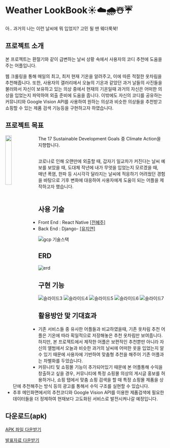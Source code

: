 # Weather LookBook☀️☁️🌧☃️☔️
아.. 과거의 나는 이런 날씨에 뭐 입었지? 고민 될 땐 웨더룩북!

## 프로젝트 소개
본 프로젝트는 환절기와 같이 급변하는 날씨 상황 속에서 사용자의 코디 추천에 도움을 주는 어플입니다. 

웹 크롤링을 통해 매일의 최고, 최저 현재 기온을 알려주고, 이에 따른 적절한 옷차림을 추천해줍니다. 또한, 사용자의 갤러리에서 오늘의 기온과 같았던 과거 날들의 사진들을 불러와서 자신이 보유하고 있는 의상 중에서 현재의 기온일때 과거의 자신은 어떠한 의상을 입었는지 파악하여 외출 준비에 도움을 줍니다. 이밖에도 자신의 코디를 공유하는 커뮤니티와 Google Vision API를 사용하여 원하는 의상과 비슷한 의상들을 추천받고 쇼핑할 수 있는 제품 검색 기능등을 구현하고자 하였습니다.


## 프로젝트 목표


<img align="left" src="https://user-images.githubusercontent.com/49220095/152622778-c1a982a1-d49d-431a-8db5-4cec3afce71e.png"  width="20%" height="20%"/>
The 17 Sustainable Development Goals 중 
Climate Action을 지향합니다.  

<br>코로나로 인해 오랜만에 외출할 때, 갑자기 일교차가 커진다는 날씨 예보를 보았을 때, 도대체 작년에 내가 무엇을 입었는지 모르겠을 때,
<br>매년 폭염, 한파 등 시시각각 달라지는 날씨에 적응하기 어려웠던 경험을 바탕으로 기후 변화에 대응하여 사용자에게 도움이 되는 어플을 제작하고자 했습니다.        
<br>             

                                                                                                                                         
## 사용 기술
- Front End : React Native [[전혜주]](https://github.com/hyeju1123)
- Back End : Django- [[유지연]](https://github.com/hellouz818)

![gcp 기술스택](https://user-images.githubusercontent.com/49220095/152621364-d8ee7122-59a1-407f-8f12-69a8f52b7365.PNG)

## ERD 

![erd](https://user-images.githubusercontent.com/49220095/152621408-a5f5f327-3f79-445a-b967-46cfbc430653.jpg)

## 구현 기능
![슬라이드3](https://user-images.githubusercontent.com/49220095/152625136-490066d2-1ac5-4cbe-ae97-1d01d1c3304b.JPG)
![슬라이드4](https://user-images.githubusercontent.com/49220095/152625137-65aea381-96b6-461c-a305-230944148b9b.JPG)
![슬라이드5](https://user-images.githubusercontent.com/49220095/152625139-8e3bea3c-752f-42f0-824d-2463bc17516c.JPG)
![슬라이드6](https://user-images.githubusercontent.com/49220095/152625140-9b3fa623-8621-4afa-afbb-60b378cf8c85.JPG)
![슬라이드7](https://user-images.githubusercontent.com/49220095/152625141-cd114036-7c6e-4839-ba9a-950ecbaf2e3f.JPG)

## 활용방안 맟 기대효과
- 기존 서비스들 중 유사한 어플들과 비교하였을때, 기존 옷차림 추천 어플은 기온에 따라 획일적으로 저장해놓은 추천 옷차림만 보여줍니다. 하지만, 본 프로젝트에서 제작한 어플은 보편적인 추천뿐만 아니라 자신의 앨범에서 오늘과 비슷한 과거의 날씨에 어떠한 옷을 입었는지 알 수 있기 때문에 사용자에 기반하여 맞춤형 추천을 해주어 기존 어플과는 차별화를 두었습니다. 
- 커뮤니티 및 쇼핑몰 기능이 추가되어있기 때문에 본 어플통해 수익을 창출하고 싶을 경우, 커뮤니티에 특정 쇼핑몰 의상의 게시글 홍보를 허용하거나, 쇼핑 탭에서 맞춤 쇼핑 검색을 할 때 특정 쇼핑몰 제품을 상단에 추천해주는 방식 등의 광고를 통해서 수익 구조를 실현할 수 있습니다. 
- 추후 메인화면에서의 추천코디와 Google Vision API를 이용한 제품검색에 필요한 데이터들을 더 정제하여 현재보다 고도화된 서비스로 발전시켜나갈 예정입니다.


## 다운로드(apk)
[APK 파일 다운받기](https://drive.google.com/file/d/1Fp6Doz6v4XZVl062xXyaQVBAvTG30kWz/view?usp=sharing)

[발표자료 다운받기](https://docs.google.com/presentation/d/1G5kOnszOYHR6CSzzwfEnTA1-EUbKVokk/edit?usp=sharing&ouid=113280659249155693688&rtpof=true&sd=true)
